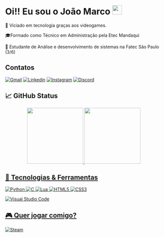 # Oi!! Eu sou o João Marco <img src="https://raw.githubusercontent.com/MartinHeinz/MartinHeinz/master/wave.gif" width="30px" height="30px" />



👾 Viciado em tecnologia graças aos videogames.<br/>

🎓Formado como Técnico em Administração pela Etec Mandaqui <br>

📖 Estudante de Análise e desenvolvimento de sistemas na Fatec São Paulo (3/6) <br>

## Contatos



[![Gmail](https://img.shields.io/badge/Gmail-D14836?style=for-the-badge&logo=gmail&logoColor=white)](mailto:joaom.coltre@gmail.com)
[![Linkedin](https://img.shields.io/badge/LinkedIn-0077B5?style=for-the-badge&logo=linkedin&logoColor=white)](https://www.linkedin.com/in/joão-marco-coltre-377984236/)
[![Instagram](https://img.shields.io/badge/Instagram-E4405F?style=for-the-badge&logo=instagram&logoColor=white)](https://www.instagram.com/joao_crusader/)
[![Discord](https://img.shields.io/badge/Discord-%235865F2.svg?style=for-the-badge&logo=discord&logoColor=white)](https://www.discordapp.com/users/140542613282357257)

## &#x1f4c8; GitHub Status

<div align="center">
  <a href="https://github.com/JoaoColtre">
  <img height="180em" src="https://github-readme-stats.vercel.app/api?username=JoaoColtre&show_icons=true&theme=merko"/>
  <img height="180em" src="https://github-readme-stats.vercel.app/api/top-langs/?username=JoaoColtre&layout=compact&theme=merko"/>
</div>

## 🔧 Tecnologias & Ferramentas

![Python](https://img.shields.io/badge/python-3670A0?style=for-the-badge&logo=python&logoColor=ffdd54)
![C](https://img.shields.io/badge/c-%2300599C.svg?style=for-the-badge&logo=c&logoColor=white)
![Lua](https://img.shields.io/badge/lua-%232C2D72.svg?style=for-the-badge&logo=lua&logoColor=white)
![HTML5](https://img.shields.io/badge/html5-%23E34F26.svg?style=for-the-badge&logo=html5&logoColor=white)
![CSS3](https://img.shields.io/badge/css3-%231572B6.svg?style=for-the-badge&logo=css3&logoColor=white)

![Visual Studio Code](https://img.shields.io/badge/Visual%20Studio%20Code-0078d7.svg?style=for-the-badge&logo=visual-studio-code&logoColor=white)

## 🎮 Quer jogar comigo?

[![Steam](https://img.shields.io/badge/steam-%23000000.svg?style=for-the-badge&logo=steam&logoColor=white)](https://steamcommunity.com/id/Joao_Crusader/)
